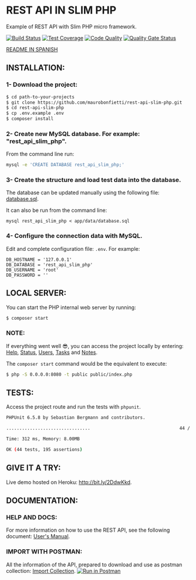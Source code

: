 # REST API IN SLIM PHP

Example of REST API with Slim PHP micro framework.

[![Build Status](https://travis-ci.org/maurobonfietti/rest-api-slim-php.svg?branch=master)](https://travis-ci.org/maurobonfietti/rest-api-slim-php)
[![Test Coverage](https://codeclimate.com/github/maurobonfietti/api-rest-slimphp/badges/coverage.svg)](https://codeclimate.com/github/maurobonfietti/api-rest-slimphp/coverage)
[![Code Quality](https://scrutinizer-ci.com/g/maurobonfietti/api-rest-slimphp/badges/quality-score.png?b=master)](https://scrutinizer-ci.com/g/maurobonfietti/api-rest-slimphp/?branch=master)
[![Quality Gate Status](https://sonarcloud.io/api/project_badges/measure?project=maurobonfietti_rest-api-slim-php&metric=alert_status)](https://sonarcloud.io/dashboard?id=maurobonfietti_rest-api-slim-php)

[README IN SPANISH](README_SPANISH.md)

## INSTALLATION:

### 1- Download the project:

```bash
$ cd path-to-your-projects
$ git clone https://github.com/maurobonfietti/rest-api-slim-php.git
$ cd rest-api-slim-php
$ cp .env.example .env
$ composer install
```


### 2- Create new MySQL database. For example: "rest_api_slim_php".

From the command line run:

```bash
mysql -e 'CREATE DATABASE rest_api_slim_php;'
```


### 3- Create the structure and load test data into the database.

The database can be updated manually using the following file: [database.sql](app/data/database.sql).

It can also be run from the command line:

```
mysql rest_api_slim_php < app/data/database.sql
```


### 4- Configure the connection data with MySQL.

Edit and complete configuration file: `.env`. For example:

```
DB_HOSTNAME = '127.0.0.1'
DB_DATABASE = 'rest_api_slim_php'
DB_USERNAME = 'root'
DB_PASSWORD = ''
```


## LOCAL SERVER:

You can start the PHP internal web server by running:

```bash
$ composer start
```


### NOTE:

If everything went well :sunglasses:, you can access the project locally by entering:
[Help](http://localhost:8080), 
[Status](http://localhost:8080/status), 
[Users](http://localhost:8080/api/v1/users), 
[Tasks](http://localhost:8080/api/v1/tasks) and
[Notes](http://localhost:8080/api/v1/notes).

The `composer start` command would be the equivalent to execute:

```bash
$ php -S 0.0.0.0:8080 -t public public/index.php
```


## TESTS:

Access the project route and run the tests with `phpunit`.

```bash
PHPUnit 6.5.8 by Sebastian Bergmann and contributors.

................................                                  44 / 44 (100%)

Time: 312 ms, Memory: 8.00MB

OK (44 tests, 195 assertions)
```


## GIVE IT A TRY:

Live demo hosted on Heroku: http://bit.ly/2DdwKkd.


## DOCUMENTATION:

### HELP AND DOCS:

For more information on how to use the REST API, see the following document: [User's Manual](DOC.md).


### IMPORT WITH POSTMAN:

All the information of the API, prepared to download and use as postman collection: [Import Collection](https://www.getpostman.com/collections/b8493a923ab81ef53ebb). [![Run in Postman](https://run.pstmn.io/button.svg)](https://app.getpostman.com/run-collection/b8493a923ab81ef53ebb)
